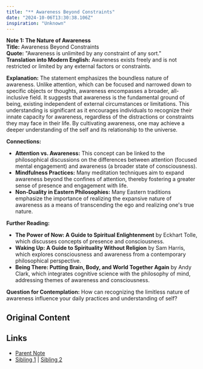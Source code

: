 ```yaml
---
title: "** Awareness Beyond Constraints"
date: "2024-10-06T13:30:38.106Z"
inspiration: "Unknown"
---
```


  
**Note 1: The Nature of Awareness**  
**Title:** Awareness Beyond Constraints  
**Quote:** "Awareness is unlimited by any constraint of any sort."  
**Translation into Modern English:** Awareness exists freely and is not restricted or limited by any external factors or constraints.  

**Explanation:** The statement emphasizes the boundless nature of awareness. Unlike attention, which can be focused and narrowed down to specific objects or thoughts, awareness encompasses a broader, all-inclusive field. It suggests that awareness is the fundamental ground of being, existing independent of external circumstances or limitations. This understanding is significant as it encourages individuals to recognize their innate capacity for awareness, regardless of the distractions or constraints they may face in their life. By cultivating awareness, one may achieve a deeper understanding of the self and its relationship to the universe.  

**Connections:**  
- **Attention vs. Awareness:** This concept can be linked to the philosophical discussions on the differences between attention (focused mental engagement) and awareness (a broader state of consciousness).  
- **Mindfulness Practices:** Many meditation techniques aim to expand awareness beyond the confines of attention, thereby fostering a greater sense of presence and engagement with life.  
- **Non-Duality in Eastern Philosophies:** Many Eastern traditions emphasize the importance of realizing the expansive nature of awareness as a means of transcending the ego and realizing one's true nature.  

**Further Reading:**  
- **The Power of Now: A Guide to Spiritual Enlightenment** by Eckhart Tolle, which discusses concepts of presence and consciousness.  
- **Waking Up: A Guide to Spirituality Without Religion** by Sam Harris, which explores consciousness and awareness from a contemporary philosophical perspective.  
- **Being There: Putting Brain, Body, and World Together Again** by Andy Clark, which integrates cognitive science with the philosophy of mind, addressing themes of awareness and consciousness.  

**Question for Contemplation:** How can recognizing the limitless nature of awareness influence your daily practices and understanding of self?  


## Original Content



## Links

- [Parent Note](/parent-note.md)
- [Sibling 1](/zettel1.md) | [Sibling 2](/zettel2.md)

